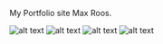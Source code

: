 My Portfolio site Max Roos. 

![alt text](https://cdn.discordapp.com/attachments/746464734664065175/1082282170313355344/image.png)
![alt text](https://cdn.discordapp.com/attachments/746464734664065175/1082282479030898718/image.png)
![alt text](https://cdn.discordapp.com/attachments/746464734664065175/1082282669381001286/image.png)
![alt text](https://cdn.discordapp.com/attachments/746464734664065175/1081933835723350077/image.png)
